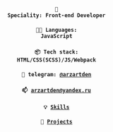 <div align="center">

  #### <code>👷 Speciality: Front-end Developer</code>
  #### <code>🧑‍💻 Languages: JavaScript</code>
  #### <code>📦 Tech stack: HTML/CSS(SCSS)/JS/Webpack</code>
  #### <code>💬 telegram: [@arzartden](https://telegram.me/arzartden)</code>
  #### <code>📫 [arzartden@yandex.ru](mailto:arzartden@yandex.ru)</code>
  #### <code>💡 [Skills](SKILLS.md)</code>
  #### <code>🧻 [Projects](PROJECTS.md)</code>

</div>
